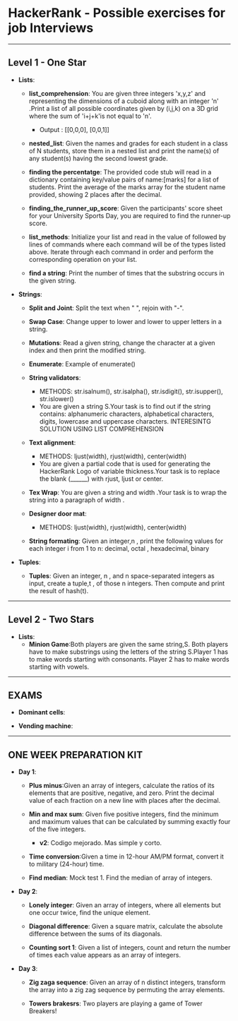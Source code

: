 # HackerRank - Possible exercises for job Interviews
----
## Level 1 - One Star

- __Lists__:
    - __list_comprehension__: You are given three integers 'x,y,z' and representing the dimensions of a cuboid along with an integer 'n' .Print a list of all possible coordinates given by (i,j,k) on a 3D grid where the sum of 'i+j+k'is not equal to 'n'.
        - Output : [[0,0,0], [0,0,1]]

    - __nested_list__: Given the names and grades for each student in a class of N students, store them in a nested list and print the name(s) of any student(s) having the second lowest grade.

    - __finding the percentatge__: The provided code stub will read in a dictionary containing key/value pairs of name:[marks] for a list of students. Print the average of the marks array for the student name provided, showing 2 places after the decimal.

    - __finding_the_runner_up_score__: Given the participants' score sheet for your University Sports Day, you are required to find the runner-up score.

    - __list_methods__: Initialize your list and read in the value of followed by lines of commands where each command will be of the types listed above. Iterate through each command in order and perform the corresponding operation on your list.

    - __find a string__: Print the number of times that the substring occurs in the given string.

- __Strings__:

    - __Split and Joint__: Split the text when " ", rejoin with "-".

    - __Swap Case__: Change upper to lower and lower to upper letters in a string.

    - __Mutations__: Read a given string, change the character at a given index and then print the modified string.

    - __Enumerate__: Example of enumerate()

    - __String validators__: 
        - METHODS: str.isalnum(), str.isalpha(), str.isdigit(), str.isupper(), str.islower()
        - You are given a string S.Your task is to find out if the string contains: alphanumeric characters, alphabetical characters, digits, lowercase and uppercase characters. INTERESINTG SOLUTION USING LIST COMPREHENSION

    - __Text alignment__: 
        - METHODS: ljust(width), rjust(width), center(width)
        - You are given a partial code that is used for generating the HackerRank Logo of variable thickness.Your task is to replace the blank (______) with rjust, ljust or center.

    - __Tex Wrap__: You are given a string and width .Your task is to wrap the string into a paragraph of width .

    - __Designer door mat__:
        - METHODS: ljust(width), rjust(width), center(width)

    - __String formating__: Given an integer,n , print the following values for each integer i from  1 to n: decimal, octal , hexadecimal, binary

- __Tuples__:

    - __Tuples__: Given an integer, n , and n space-separated integers as input, create a tuple,t , of those n integers. Then compute and print the result of hash(t).
---
## Level 2 - Two Stars

- __Lists__:
    - __Minion Game__:Both players are given the same string,S. Both players have to make substrings using the letters of the string S.Player 1 has to make words starting with consonants. Player 2 has to make words starting with vowels.
---
## EXAMS

- __Dominant cells__:

- __Vending machine__:

---
## ONE WEEK PREPARATION KIT
- __Day 1__:
    - __Plus minus__:Given an array of integers, calculate the ratios of its elements that are positive, negative, and zero. Print the decimal value of each fraction on a new line with places after the decimal.

    - __Min and max sum__: Given five positive integers, find the minimum and maximum values that can be calculated by summing exactly four of the five integers.
        - __v2__: Codigo mejorado. Mas simple y corto.

    - __Time conversion__:Given a time in 12-hour AM/PM format, convert it to military (24-hour) time.

    - __Find median__: Mock test 1. Find the median of array of integers.

- __Day 2__:
    

    - __Lonely integer__: Given an array of integers, where all elements but one occur twice, find the unique element.

    - __Diagonal difference__: Given a square matrix, calculate the absolute difference between the sums of its diagonals. 

    - __Counting sort 1__: Given a list of integers, count and return the number of times each value appears as an array of integers.

- __Day 3__:
    - __Zig zaga sequence__: Given an array of n distinct integers, transform the array into a zig zag sequence by permuting the array elements.

    - __Towers brakesrs__: Two players are playing a game of Tower Breakers!
